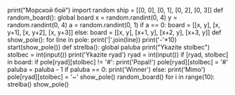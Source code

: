 print("Морской бой")
import random
ship = [[0, 0], [0, 1], [0, 2], [0, 3]]
def random_board():
  global board
  x = random.randint(0, 4)
  y = random.randint(0, 4)
  a = random.randint(0, 1)
  if a == 0:
    board = [[x, y], [x, y+1], [x, y+2], [x, y+3]]
  else:
    board = [[x, y], [x+1, y], [x+2, y], [x+3, y]]
def show_pole():
    for line in pole:
        print('|'.join(line))
        print('-'*10)
        start(show_pole())
    def strelba():
        global paluba
        print("Ykazite stolbec")
        stolbec = int(input())
        print('Ykazite ryad')
        ryad = int(input())
        if [ryad, stolbec] in board:
            if pole[ryad][stolbec] != '#':
                print('Popal!')
                pole[ryad][stolbec] = '#'
                paluba = paluba - 1
                if paluba == 0:
                    print('Winner')
                else:
                    print('Mimo')
                    pole[ryad][stolbec] = '~'
                    show_pole()
                    random_board()
                    for i in range(10):
                        strelba()
                        show_pole()

